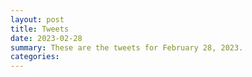 ```yaml
---
layout: post
title: Tweets
date: 2023-02-28
summary: These are the tweets for February 28, 2023.
categories:
---
```



